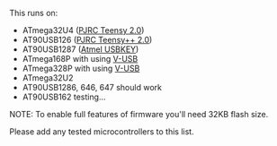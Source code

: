 This runs on:
* ATmega32U4 ([PJRC Teensy 2.0](http://www.pjrc.com/teensy/))
* AT90USB126 ([PJRC Teensy++ 2.0](http://www.pjrc.com/teensy/))
* AT90USB1287 ([Atmel USBKEY](http://www.atmel.com/tools/AT90USBKEY.aspx))
* ATmega168P with using [V-USB](http://www.obdev.at/products/vusb/index.html)
* ATmega328P with using [V-USB](http://www.obdev.at/products/vusb/index.html)
* ATmega32U2
* AT90USB1286, 646, 647 should work
* AT90USB162 testing...

NOTE: To enable full features of firmware you'll need 32KB flash size.

Please add any tested microcontrollers to this list.